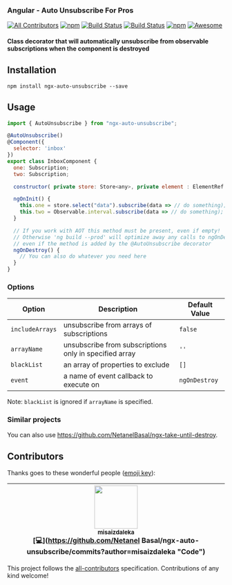 ### Angular - Auto Unsubscribe For Pros 
[![All Contributors](https://img.shields.io/badge/all_contributors-1-orange.svg?style=flat-square)](#contributors)
[![npm](https://img.shields.io/npm/dt/ngx-auto-unsubscribe.svg)]()
[![Build Status](https://semaphoreci.com/api/v1/netanel7799/ngx-auto-unsubscribe/branches/master/badge.svg)](https://semaphoreci.com/netanel7799/ngx-auto-unsubscribe)
[![Build Status](https://travis-ci.org/NetanelBasal/ngx-auto-unsubscribe.svg?branch=master)](https://travis-ci.org/NetanelBasal/ngx-auto-unsubscribe)
[![npm](https://img.shields.io/npm/l/ngx-auto-unsubscribe.svg)]()
[![Awesome](https://cdn.rawgit.com/sindresorhus/awesome/d7305f38d29fed78fa85652e3a63e154dd8e8829/media/badge.svg)](https://github.com/sindresorhus/awesome)

#### Class decorator that will automatically unsubscribe from observable subscriptions when the component is destroyed

## Installation

`npm install ngx-auto-unsubscribe --save`

## Usage

```js
import { AutoUnsubscribe } from "ngx-auto-unsubscribe";

@AutoUnsubscribe()
@Component({
  selector: 'inbox'
})
export class InboxComponent {
  one: Subscription;
  two: Subscription;

  constructor( private store: Store<any>, private element : ElementRef ) {}

  ngOnInit() {
    this.one = store.select("data").subscribe(data => // do something);
    this.two = Observable.interval.subscribe(data => // do something);
  }

  // If you work with AOT this method must be present, even if empty! 
  // Otherwise 'ng build --prod' will optimize away any calls to ngOnDestroy, 
  // even if the method is added by the @AutoUnsubscribe decorator
  ngOnDestroy() {
    // You can also do whatever you need here
  }
}
```

### Options

| Option            | Description                                                   | Default Value     |
| ----------------- | ------------------------------------------------------------- | ----------------  |
| `includeArrays`   | unsubscribe from arrays of subscriptions                      | `false`           |
| `arrayName`       | unsubscribe from subscriptions only in specified array        | `''`              |
| `blackList`       | an array of properties to exclude                             | `[]`              |
| `event`           | a name of event callback to execute on                        | `ngOnDestroy`     |

Note: `blackList` is ignored if `arrayName` is specified.

### Similar projects

You can also use https://github.com/NetanelBasal/ngx-take-until-destroy.

## Contributors

Thanks goes to these wonderful people ([emoji key](https://github.com/kentcdodds/all-contributors#emoji-key)):

<!-- ALL-CONTRIBUTORS-LIST:START - Do not remove or modify this section -->
<!-- prettier-ignore -->
| [<img src="https://avatars2.githubusercontent.com/u/2690948?v=4" width="100px;"/><br /><sub><b>misaizdaleka</b></sub>](https://github.com/misaizdaleka)<br />[💻](https://github.com/Netanel Basal/ngx-auto-unsubscribe/commits?author=misaizdaleka "Code") |
| :---: |
<!-- ALL-CONTRIBUTORS-LIST:END -->

This project follows the [all-contributors](https://github.com/kentcdodds/all-contributors) specification. Contributions of any kind welcome!